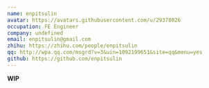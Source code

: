 ```yaml
---
name: enpitsulin
avatar: https://avatars.githubusercontent.com/u/29378026
occupation: FE Engineer
company: undefined
email: enpitsulin@gmail.com
zhihu: https://zhihu.com/people/enpitsulin
qq: http://wpa.qq.com/msgrd?v=3&uin=1092199651&site=qq&menu=yes
github: https://github.com/enpitsulin
---
```


**WIP**
